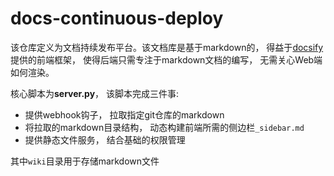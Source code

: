 # docs-continuous-deploy

该仓库定义为文档持续发布平台。该文档库是基于markdown的， 得益于[docsify](https://github.com/docsifyjs/docsify)提供的前端框架， 使得后端只需专注于markdown文档的编写， 无需关心Web端如何渲染。

核心脚本为**server.py**， 该脚本完成三件事:
- 提供webhook钩子， 拉取指定git仓库的markdown
- 将拉取的markdown目录结构， 动态构建前端所需的侧边栏`_sidebar.md`
- 提供静态文件服务， 结合基础的权限管理

其中`wiki`目录用于存储markdown文件

